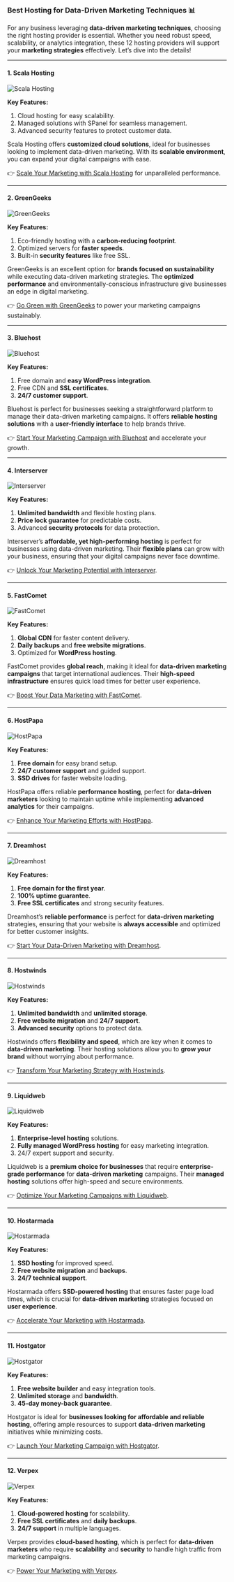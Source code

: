 ### Best Hosting for Data-Driven Marketing Techniques 📊

For any business leveraging **data-driven marketing techniques**, choosing the right hosting provider is essential. Whether you need robust speed, scalability, or analytics integration, these 12 hosting providers will support your **marketing strategies** effectively. Let’s dive into the details!

---

#### 1. Scala Hosting
![Scala Hosting](https://i.imgur.com/uJ5JIK3.png "Scala Web Hosting")

**Key Features:**
1. Cloud hosting for easy scalability.
2. Managed solutions with SPanel for seamless management.
3. Advanced security features to protect customer data.

Scala Hosting offers **customized cloud solutions**, ideal for businesses looking to implement data-driven marketing. With its **scalable environment**, you can expand your digital campaigns with ease.

👉 [Scale Your Marketing with Scala Hosting](https://snipitx.com/scala-jy) for unparalleled performance.

---

#### 2. GreenGeeks
![GreenGeeks](https://i.imgur.com/eEwuntu.jpg "GreenGeeks Hosting")

**Key Features:**
1. Eco-friendly hosting with a **carbon-reducing footprint**.
2. Optimized servers for **faster speeds**.
3. Built-in **security features** like free SSL.

GreenGeeks is an excellent option for **brands focused on sustainability** while executing data-driven marketing strategies. The **optimized performance** and environmentally-conscious infrastructure give businesses an edge in digital marketing.

👉 [Go Green with GreenGeeks](https://snipitx.com/greengeeks-jy) to power your marketing campaigns sustainably.

---

#### 3. Bluehost
![Bluehost](https://i.imgur.com/PasFF9E.jpeg "Bluehost Hosting")

**Key Features:**
1. Free domain and **easy WordPress integration**.
2. Free CDN and **SSL certificates**.
3. **24/7 customer support**.

Bluehost is perfect for businesses seeking a straightforward platform to manage their data-driven marketing campaigns. It offers **reliable hosting solutions** with a **user-friendly interface** to help brands thrive.

👉 [Start Your Marketing Campaign with Bluehost](https://snipitx.com/bluehost-jy) and accelerate your growth.

---

#### 4. Interserver
![Interserver](https://i.imgur.com/OM5dOEW.jpeg "Interserver Hosting")

**Key Features:**
1. **Unlimited bandwidth** and flexible hosting plans.
2. **Price lock guarantee** for predictable costs.
3. Advanced **security protocols** for data protection.

Interserver’s **affordable, yet high-performing hosting** is perfect for businesses using data-driven marketing. Their **flexible plans** can grow with your business, ensuring that your digital campaigns never face downtime.

👉 [Unlock Your Marketing Potential with Interserver](https://snipitx.com/interserver-jy).

---

#### 5. FastComet
![FastComet](https://i.imgur.com/7qgXuWp.png "FastComet Hosting")

**Key Features:**
1. **Global CDN** for faster content delivery.
2. **Daily backups** and **free website migrations**.
3. Optimized for **WordPress hosting**.

FastComet provides **global reach**, making it ideal for **data-driven marketing campaigns** that target international audiences. Their **high-speed infrastructure** ensures quick load times for better user experience.

👉 [Boost Your Data Marketing with FastComet](https://snipitx.com/fastcomet-jy).

---

#### 6. HostPapa
![HostPapa](https://i.imgur.com/ouDTkvl.jpeg "HostPapa Hosting")

**Key Features:**
1. **Free domain** for easy brand setup.
2. **24/7 customer support** and guided support.
3. **SSD drives** for faster website loading.

HostPapa offers reliable **performance hosting**, perfect for **data-driven marketers** looking to maintain uptime while implementing **advanced analytics** for their campaigns.

👉 [Enhance Your Marketing Efforts with HostPapa](https://snipitx.com/hostpapa-jy).

---

#### 7. Dreamhost
![Dreamhost](https://i.imgur.com/rXIg8ip.jpeg "Dreamhost Hosting")

**Key Features:**
1. **Free domain for the first year**.
2. **100% uptime guarantee**.
3. **Free SSL certificates** and strong security features.

Dreamhost’s **reliable performance** is perfect for **data-driven marketing** strategies, ensuring that your website is **always accessible** and optimized for better customer insights.

👉 [Start Your Data-Driven Marketing with Dreamhost](https://snipitx.com/dreamhost-jy).

---

#### 8. Hostwinds
![Hostwinds](https://i.imgur.com/53aSNXx.jpeg "Hostwinds Hosting")

**Key Features:**
1. **Unlimited bandwidth** and **unlimited storage**.
2. **Free website migration** and **24/7 support**.
3. **Advanced security** options to protect data.

Hostwinds offers **flexibility and speed**, which are key when it comes to **data-driven marketing**. Their hosting solutions allow you to **grow your brand** without worrying about performance.

👉 [Transform Your Marketing Strategy with Hostwinds](https://snipitx.com/hostwinds-jy).

---

#### 9. Liquidweb
![Liquidweb](https://i.imgur.com/4IvT9SC.jpeg "Liquidweb Hosting")

**Key Features:**
1. **Enterprise-level hosting** solutions.
2. **Fully managed WordPress hosting** for easy marketing integration.
3. 24/7 expert support and security.

Liquidweb is a **premium choice for businesses** that require **enterprise-grade performance** for **data-driven marketing** campaigns. Their **managed hosting** solutions offer high-speed and secure environments.

👉 [Optimize Your Marketing Campaigns with Liquidweb](https://snipitx.com/liquidweb-jy).

---

#### 10. Hostarmada
![Hostarmada](https://i.imgur.com/KFbdf3o.jpeg "Hostarmada Hosting")

**Key Features:**
1. **SSD hosting** for improved speed.
2. **Free website migration** and **backups**.
3. **24/7 technical support**.

Hostarmada offers **SSD-powered hosting** that ensures faster page load times, which is crucial for **data-driven marketing** strategies focused on **user experience**.

👉 [Accelerate Your Marketing with Hostarmada](https://snipitx.com/hostarmada-jy).

---

#### 11. Hostgator
![Hostgator](https://i.imgur.com/BcVkH57.jpeg "Hostgator Hosting")

**Key Features:**
1. **Free website builder** and easy integration tools.
2. **Unlimited storage** and **bandwidth**.
3. **45-day money-back guarantee**.

Hostgator is ideal for **businesses looking for affordable and reliable hosting**, offering ample resources to support **data-driven marketing** initiatives while minimizing costs.

👉 [Launch Your Marketing Campaign with Hostgator](https://snipitx.com/hostgator-jy).

---

#### 12. Verpex
![Verpex](https://i.imgur.com/6x5LhiS.jpeg "Verpex Hosting")

**Key Features:**
1. **Cloud-powered hosting** for scalability.
2. **Free SSL certificates** and **daily backups**.
3. **24/7 support** in multiple languages.

Verpex provides **cloud-based hosting**, which is perfect for **data-driven marketers** who require **scalability** and **security** to handle high traffic from marketing campaigns.

👉 [Power Your Marketing with Verpex](https://snipitx.com/verpex-jy).

